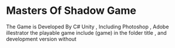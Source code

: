 # Masters Of Shadow Game
The Game is Developed By C# Unity , Including Photoshop , Adobe illestrator 
the playable game include (game) in the folder title , and development version without
